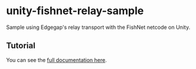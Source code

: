 # unity-fishnet-relay-sample
Sample using Edgegap's relay transport with the FishNet netcode on Unity.

## Tutorial
You can see the [full documentation here](https://docs.edgegap.com/docs/relay-transports-samples).
